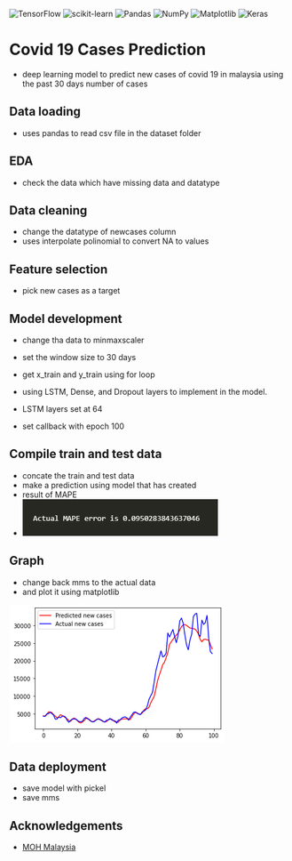 ![TensorFlow](https://img.shields.io/badge/TensorFlow-%23FF6F00.svg?style=for-the-badge&logo=TensorFlow&logoColor=white)
![scikit-learn](https://img.shields.io/badge/scikit--learn-%23F7931E.svg?style=for-the-badge&logo=scikit-learn&logoColor=white)
![Pandas](https://img.shields.io/badge/pandas-%23150458.svg?style=for-the-badge&logo=pandas&logoColor=white)
![NumPy](https://img.shields.io/badge/numpy-%23013243.svg?style=for-the-badge&logo=numpy&logoColor=white)
![Matplotlib](https://img.shields.io/badge/Matplotlib-%23ffffff.svg?style=for-the-badge&logo=Matplotlib&logoColor=black)
![Keras](https://img.shields.io/badge/Keras-%23D00000.svg?style=for-the-badge&logo=Keras&logoColor=white)

# Covid 19 Cases Prediction
 - deep learning model to predict new cases of covid 19 in malaysia using the past 30 days number of cases
 
 
 ## Data loading
 - uses pandas to read csv file in the dataset folder
 
 ## EDA 
 - check the data which have missing data and datatype
 
 ## Data cleaning 
 - change the datatype of newcases column 
 - uses interpolate polinomial to convert NA to values
 
 ## Feature selection 
 - pick new cases as a target 
 
 ## Model development 
 - change tha data to minmaxscaler
 - set the window size to 30 days
 - get x_train and y_train using for loop 
 
 - using LSTM, Dense, and Dropout layers to implement in the model.
 - LSTM layers set at 64
 - set callback with epoch 100


 ## Compile train and test data
 - concate the train and test data 
 - make a prediction using model that has created
 - result of MAPE 
 - ![img](/MAPE_result.png)

 ## Graph 
 - change back mms to the actual data
 - and plot it using matplotlib

 ![img](/rahman_result.png)

 ## Data deployment
 - save model with pickel
 - save mms

 ## Acknowledgements

 - [MOH Malaysia](https://github.com/MoH-Malaysia/covid19-public)

